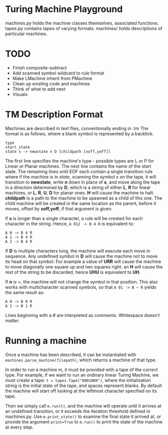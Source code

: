 # Turing Machine Playground
machines.py holds the machine classes themselves, associated functions.
tapes.py contains tapes of varying formats.
machines/ holds descriptions of particular machines.

# TODO
* Finish composite-subtract
* Add scanned symbol wildcard to rule format
* Make LMachine inherit from PMachine
* Clean up existing code and machines
* Think of what to add next
* Visuals

# TM Description Format
Machines are described in text files, conventionally ending in .tm
The format is as follows, where a blank symbol is represented by a backtick.

    type
    start_state
    state s -> newstate n D [childpath [xoff,yoff]]

The first line specifies the machine's type - possible types are L or P for Linear or Planar machines.
The next line contains the name of the start state.
The remaining lines until EOF each contain a single transition rule where if the machine is in *state*, scanning the symbol *s* on the tape, it will transition to **newstate**, write **n** down in place of **s**, and move along the tape in a direction determined by **D**, which is a string of either **L**, **R** for linear machines, or **L**, **R**, **U**, **D** for planar ones. **H** will cause the machine to halt.
**childpath** is a path to the machine to be spawned as a child of this one. The child machine will be created in the same location as the parent, before it moves, offset by **xoff,yoff**, if that argument is given.

If **s** is longer than a single character, a rule will be created for each character in the string. Hence, ```A 012 -> B 4 R``` is equivalent to:
```
A 0 -> B 4 R
A 1 -> B 4 R
A 2 -> B 4 R
```

If **D** is multiple characters long, the machine will execute each move in sequence. Any undefined symbol in **D** will cause the machine not to move its head on that symbol. For example a value of **URR** will cause the machine to move diagonally one square up and two squares right. an **H** will cause the rest of the string to be discarded, hence **UHU** is equivalent to **UH**. 

If **n** is **~**, the machine will not change the symbol in that position. This also works with multicharacter scanned symbols, so that ```A 01 -> B ~ R``` yields the same result as:
```
A 0 -> B 0 R
A 1 -> B 1 R
```

Lines beginning with a # are interpreted as comments. Whitespace doesn't matter.

# Running a machine
Once a machine has been described, it can be instantiated with `machines.parse_machine(filepath)`, which returns a machine of that type.

In order to run a machine m, it must be provided with a tape of the correct type. For example, if we want to run an ordinary linear Turing Machine, we must create a tape: `t = tapes.Tape("0001000")`, where the initialisation string is the initial state of the tape, and spaces represent blanks. By default the machine will start off looking at the leftmost character specified on its tape.

Then we simply call `m.run(t)`, and the machine will operate until it arrives at an undefined transition, or it exceeds the iteration threshold defined in machines.py. Use `m.print_state()` to examine the final state it arrived at, or provide the argument `print=True` to `m.run()` to print the state of the machine at every step. 